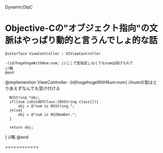DynamicObjC

Objective-Cの"オブジェクト指向"の文脈はやっぱり動的と言うんでしょ的な話
===========
    @interface ViewController : UIViewController
    
    -(id)hogehogeWithNum:num; //ここで型指定しなくてもnumは投げられて
    //略
    @end

  @implemention ViewController
  -(id)hogehogeWithNum:num{ //numの型はとりあえずなんでも受け付ける
      
      NSString *obj;
      if([num isKindOfClass:[NSString class]]){
          obj = @"num is NSString.";
      }else{
          obj = @"num is NSINumber.";
      }
      
      return obj;
  }
  //略
  @end
  
============
